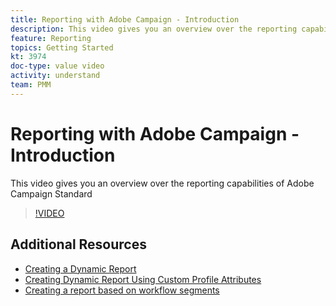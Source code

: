 ```yaml
---
title: Reporting with Adobe Campaign - Introduction
description: This video gives you an overview over the reporting capabilities of Adobe Campaign Standard
feature: Reporting
topics: Getting Started
kt: 3974
doc-type: value video
activity: understand
team: PMM
---
```


# Reporting with Adobe Campaign - Introduction

This video gives you an overview over the reporting capabilities of Adobe Campaign Standard

>[!VIDEO](https://video.tv.adobe.com/v/29461?quality=12)

## Additional Resources

* [Creating a Dynamic Report](/help/acs/reporting/creating-a-dynamic-report.md)
* [Creating Dynamic Report Using Custom Profile Attributes](/help/acs/reporting/custom-profile-attributes-dynamic-reports.md)
* [Creating a report based on workflow segments](/help/acs/reporting/report-on-workflow-segments.md)

